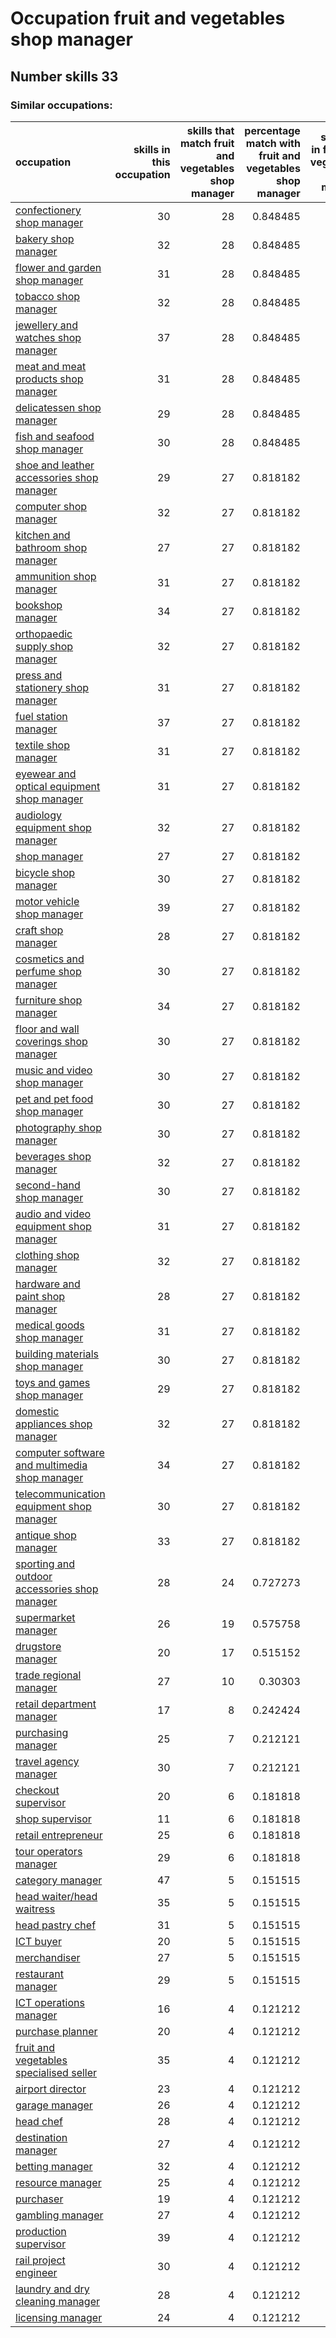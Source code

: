 # Occupation fruit and vegetables shop manager
## Number skills 33
### Similar occupations:
| occupation                                                                                        |   skills in this occupation |   skills that match fruit and vegetables shop manager |   percentage match with fruit and vegetables shop manager |   skills not in fruit and vegetables shop manager |
|:--------------------------------------------------------------------------------------------------|----------------------------:|------------------------------------------------------:|----------------------------------------------------------:|--------------------------------------------------:|
| [confectionery shop manager](confectionery_shop_manager.md)                                       |                          30 |                                                    28 |                                                  0.848485 |                                                 2 |
| [bakery shop manager](bakery_shop_manager.md)                                                     |                          32 |                                                    28 |                                                  0.848485 |                                                 4 |
| [flower and garden shop manager](flower_and_garden_shop_manager.md)                               |                          31 |                                                    28 |                                                  0.848485 |                                                 3 |
| [tobacco shop manager](tobacco_shop_manager.md)                                                   |                          32 |                                                    28 |                                                  0.848485 |                                                 4 |
| [jewellery and watches shop manager](jewellery_and_watches_shop_manager.md)                       |                          37 |                                                    28 |                                                  0.848485 |                                                 9 |
| [meat and meat products shop manager](meat_and_meat_products_shop_manager.md)                     |                          31 |                                                    28 |                                                  0.848485 |                                                 3 |
| [delicatessen shop manager](delicatessen_shop_manager.md)                                         |                          29 |                                                    28 |                                                  0.848485 |                                                 1 |
| [fish and seafood shop manager](fish_and_seafood_shop_manager.md)                                 |                          30 |                                                    28 |                                                  0.848485 |                                                 2 |
| [shoe and leather accessories shop manager](shoe_and_leather_accessories_shop_manager.md)         |                          29 |                                                    27 |                                                  0.818182 |                                                 2 |
| [computer shop manager](computer_shop_manager.md)                                                 |                          32 |                                                    27 |                                                  0.818182 |                                                 5 |
| [kitchen and bathroom shop manager](kitchen_and_bathroom_shop_manager.md)                         |                          27 |                                                    27 |                                                  0.818182 |                                                 0 |
| [ammunition shop manager](ammunition_shop_manager.md)                                             |                          31 |                                                    27 |                                                  0.818182 |                                                 4 |
| [bookshop manager](bookshop_manager.md)                                                           |                          34 |                                                    27 |                                                  0.818182 |                                                 7 |
| [orthopaedic supply shop manager](orthopaedic_supply_shop_manager.md)                             |                          32 |                                                    27 |                                                  0.818182 |                                                 5 |
| [press and stationery shop manager](press_and_stationery_shop_manager.md)                         |                          31 |                                                    27 |                                                  0.818182 |                                                 4 |
| [fuel station manager](fuel_station_manager.md)                                                   |                          37 |                                                    27 |                                                  0.818182 |                                                10 |
| [textile shop manager](textile_shop_manager.md)                                                   |                          31 |                                                    27 |                                                  0.818182 |                                                 4 |
| [eyewear and optical equipment shop manager](eyewear_and_optical_equipment_shop_manager.md)       |                          31 |                                                    27 |                                                  0.818182 |                                                 4 |
| [audiology equipment shop manager](audiology_equipment_shop_manager.md)                           |                          32 |                                                    27 |                                                  0.818182 |                                                 5 |
| [shop manager](shop_manager.md)                                                                   |                          27 |                                                    27 |                                                  0.818182 |                                                 0 |
| [bicycle shop manager](bicycle_shop_manager.md)                                                   |                          30 |                                                    27 |                                                  0.818182 |                                                 3 |
| [motor vehicle shop manager](motor_vehicle_shop_manager.md)                                       |                          39 |                                                    27 |                                                  0.818182 |                                                12 |
| [craft shop manager](craft_shop_manager.md)                                                       |                          28 |                                                    27 |                                                  0.818182 |                                                 1 |
| [cosmetics and perfume shop manager](cosmetics_and_perfume_shop_manager.md)                       |                          30 |                                                    27 |                                                  0.818182 |                                                 3 |
| [furniture shop manager](furniture_shop_manager.md)                                               |                          34 |                                                    27 |                                                  0.818182 |                                                 7 |
| [floor and wall coverings shop manager](floor_and_wall_coverings_shop_manager.md)                 |                          30 |                                                    27 |                                                  0.818182 |                                                 3 |
| [music and video shop manager](music_and_video_shop_manager.md)                                   |                          30 |                                                    27 |                                                  0.818182 |                                                 3 |
| [pet and pet food shop manager](pet_and_pet_food_shop_manager.md)                                 |                          30 |                                                    27 |                                                  0.818182 |                                                 3 |
| [photography shop manager](photography_shop_manager.md)                                           |                          30 |                                                    27 |                                                  0.818182 |                                                 3 |
| [beverages shop manager](beverages_shop_manager.md)                                               |                          32 |                                                    27 |                                                  0.818182 |                                                 5 |
| [second-hand shop manager](second-hand_shop_manager.md)                                           |                          30 |                                                    27 |                                                  0.818182 |                                                 3 |
| [audio and video equipment shop manager](audio_and_video_equipment_shop_manager.md)               |                          31 |                                                    27 |                                                  0.818182 |                                                 4 |
| [clothing shop manager](clothing_shop_manager.md)                                                 |                          32 |                                                    27 |                                                  0.818182 |                                                 5 |
| [hardware and paint shop manager](hardware_and_paint_shop_manager.md)                             |                          28 |                                                    27 |                                                  0.818182 |                                                 1 |
| [medical goods shop manager](medical_goods_shop_manager.md)                                       |                          31 |                                                    27 |                                                  0.818182 |                                                 4 |
| [building materials shop manager](building_materials_shop_manager.md)                             |                          30 |                                                    27 |                                                  0.818182 |                                                 3 |
| [toys and games shop manager](toys_and_games_shop_manager.md)                                     |                          29 |                                                    27 |                                                  0.818182 |                                                 2 |
| [domestic appliances shop manager](domestic_appliances_shop_manager.md)                           |                          32 |                                                    27 |                                                  0.818182 |                                                 5 |
| [computer software and multimedia shop manager](computer_software_and_multimedia_shop_manager.md) |                          34 |                                                    27 |                                                  0.818182 |                                                 7 |
| [telecommunication equipment shop manager](telecommunication_equipment_shop_manager.md)           |                          30 |                                                    27 |                                                  0.818182 |                                                 3 |
| [antique shop manager](antique_shop_manager.md)                                                   |                          33 |                                                    27 |                                                  0.818182 |                                                 6 |
| [sporting and outdoor accessories shop manager](sporting_and_outdoor_accessories_shop_manager.md) |                          28 |                                                    24 |                                                  0.727273 |                                                 4 |
| [supermarket manager](supermarket_manager.md)                                                     |                          26 |                                                    19 |                                                  0.575758 |                                                 7 |
| [drugstore manager](drugstore_manager.md)                                                         |                          20 |                                                    17 |                                                  0.515152 |                                                 3 |
| [trade regional manager](trade_regional_manager.md)                                               |                          27 |                                                    10 |                                                  0.30303  |                                                17 |
| [retail department manager](retail_department_manager.md)                                         |                          17 |                                                     8 |                                                  0.242424 |                                                 9 |
| [purchasing manager](purchasing_manager.md)                                                       |                          25 |                                                     7 |                                                  0.212121 |                                                18 |
| [travel agency manager](travel_agency_manager.md)                                                 |                          30 |                                                     7 |                                                  0.212121 |                                                23 |
| [checkout supervisor](checkout_supervisor.md)                                                     |                          20 |                                                     6 |                                                  0.181818 |                                                14 |
| [shop supervisor](shop_supervisor.md)                                                             |                          11 |                                                     6 |                                                  0.181818 |                                                 5 |
| [retail entrepreneur](retail_entrepreneur.md)                                                     |                          25 |                                                     6 |                                                  0.181818 |                                                19 |
| [tour operators manager](tour_operators_manager.md)                                               |                          29 |                                                     6 |                                                  0.181818 |                                                23 |
| [category manager](category_manager.md)                                                           |                          47 |                                                     5 |                                                  0.151515 |                                                42 |
| [head waiter/head waitress](head_waiter-head_waitress.md)                                         |                          35 |                                                     5 |                                                  0.151515 |                                                30 |
| [head pastry chef](head_pastry_chef.md)                                                           |                          31 |                                                     5 |                                                  0.151515 |                                                26 |
| [ICT buyer](ICT_buyer.md)                                                                         |                          20 |                                                     5 |                                                  0.151515 |                                                15 |
| [merchandiser](merchandiser.md)                                                                   |                          27 |                                                     5 |                                                  0.151515 |                                                22 |
| [restaurant manager](restaurant_manager.md)                                                       |                          29 |                                                     5 |                                                  0.151515 |                                                24 |
| [ICT operations manager](ICT_operations_manager.md)                                               |                          16 |                                                     4 |                                                  0.121212 |                                                12 |
| [purchase planner](purchase_planner.md)                                                           |                          20 |                                                     4 |                                                  0.121212 |                                                16 |
| [fruit and vegetables specialised seller](fruit_and_vegetables_specialised_seller.md)             |                          35 |                                                     4 |                                                  0.121212 |                                                31 |
| [airport director](airport_director.md)                                                           |                          23 |                                                     4 |                                                  0.121212 |                                                19 |
| [garage manager](garage_manager.md)                                                               |                          26 |                                                     4 |                                                  0.121212 |                                                22 |
| [head chef](head_chef.md)                                                                         |                          28 |                                                     4 |                                                  0.121212 |                                                24 |
| [destination manager](destination_manager.md)                                                     |                          27 |                                                     4 |                                                  0.121212 |                                                23 |
| [betting manager](betting_manager.md)                                                             |                          32 |                                                     4 |                                                  0.121212 |                                                28 |
| [resource manager](resource_manager.md)                                                           |                          25 |                                                     4 |                                                  0.121212 |                                                21 |
| [purchaser](purchaser.md)                                                                         |                          19 |                                                     4 |                                                  0.121212 |                                                15 |
| [gambling manager](gambling_manager.md)                                                           |                          27 |                                                     4 |                                                  0.121212 |                                                23 |
| [production supervisor](production_supervisor.md)                                                 |                          39 |                                                     4 |                                                  0.121212 |                                                35 |
| [rail project engineer](rail_project_engineer.md)                                                 |                          30 |                                                     4 |                                                  0.121212 |                                                26 |
| [laundry and dry cleaning manager](laundry_and_dry_cleaning_manager.md)                           |                          28 |                                                     4 |                                                  0.121212 |                                                24 |
| [licensing manager](licensing_manager.md)                                                         |                          24 |                                                     4 |                                                  0.121212 |                                                20 |
